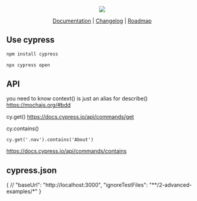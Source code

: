 <p align="center">
  <a href="https://www.cypress.io"><img src="https://cloud.githubusercontent.com/assets/1268976/20607953/d7ae489c-b24a-11e6-9cc4-91c6c74c5e88.png"/></a>
</p>
<p align="center">
  <a href="https://on.cypress.io">Documentation</a> |
  <a href="https://on.cypress.io/changelog">Changelog</a> |
  <a href="https://on.cypress.io/roadmap">Roadmap</a>
</p>


## Use cypress


```bash
npm install cypress

npx cypress open
```

## API


you need to know
context() is just an alias for describe()
https://mochajs.org/#bdd

cy.get()
https://docs.cypress.io/api/commands/get

cy.contains()
```
cy.get('.nav').contains('About')
```
https://docs.cypress.io/api/commands/contains



## cypress.json
{
  // "baseUrl": "http://localhost:3000",
  "ignoreTestFiles": "**/2-advanced-examples/*"
}